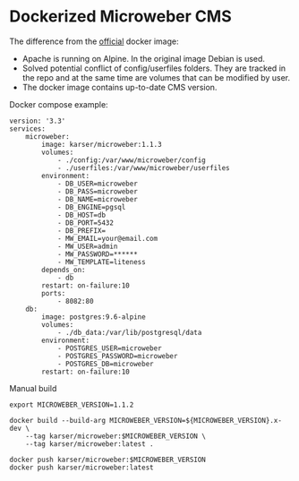 Dockerized Microweber CMS
=========================


The difference from the [official](https://github.com/microweber/docker) docker image:
- Apache is running on Alpine. In the original image Debian is used.
- Solved potential conflict of config/userfiles folders.
They are tracked in the repo and at the same time are volumes
that can be modified by user.
- The docker image contains up-to-date CMS version.


Docker compose example:
```
version: '3.3'
services:
    microweber:
        image: karser/microweber:1.1.3
        volumes:
            - ./config:/var/www/microweber/config
            - ./userfiles:/var/www/microweber/userfiles
        environment:
            - DB_USER=microweber
            - DB_PASS=microweber
            - DB_NAME=microweber
            - DB_ENGINE=pgsql
            - DB_HOST=db
            - DB_PORT=5432
            - DB_PREFIX=
            - MW_EMAIL=your@email.com
            - MW_USER=admin
            - MW_PASSWORD=******
            - MW_TEMPLATE=liteness
        depends_on:
            - db
        restart: on-failure:10
        ports:
            - 8082:80
    db:
        image: postgres:9.6-alpine
        volumes:
            - ./db_data:/var/lib/postgresql/data
        environment:
            - POSTGRES_USER=microweber
            - POSTGRES_PASSWORD=microweber
            - POSTGRES_DB=microweber
        restart: on-failure:10
```


Manual build
```
export MICROWEBER_VERSION=1.1.2
 
docker build --build-arg MICROWEBER_VERSION=${MICROWEBER_VERSION}.x-dev \
    --tag karser/microweber:$MICROWEBER_VERSION \
    --tag karser/microweber:latest .

docker push karser/microweber:$MICROWEBER_VERSION
docker push karser/microweber:latest
```
